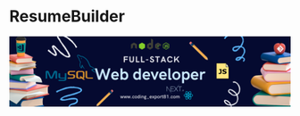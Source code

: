﻿# ResumeBuilder
 ![logo](https://github.com/codingexport/codingexport/blob/main/Cream%2C%20Green%20and%20Red%20Modern%20English%20Class%20Google%20Classroom%20Header.png)
